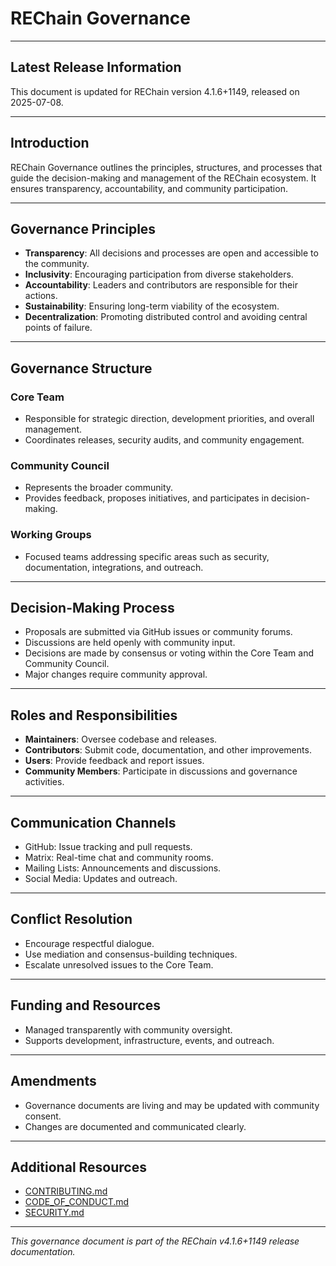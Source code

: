 # REChain Governance

---

## Latest Release Information

This document is updated for REChain version 4.1.6+1149, released on 2025-07-08.

---

## Introduction

REChain Governance outlines the principles, structures, and processes that guide the decision-making and management of the REChain ecosystem. It ensures transparency, accountability, and community participation.

---

## Governance Principles

- **Transparency**: All decisions and processes are open and accessible to the community.
- **Inclusivity**: Encouraging participation from diverse stakeholders.
- **Accountability**: Leaders and contributors are responsible for their actions.
- **Sustainability**: Ensuring long-term viability of the ecosystem.
- **Decentralization**: Promoting distributed control and avoiding central points of failure.

---

## Governance Structure

### Core Team

- Responsible for strategic direction, development priorities, and overall management.
- Coordinates releases, security audits, and community engagement.

### Community Council

- Represents the broader community.
- Provides feedback, proposes initiatives, and participates in decision-making.

### Working Groups

- Focused teams addressing specific areas such as security, documentation, integrations, and outreach.

---

## Decision-Making Process

- Proposals are submitted via GitHub issues or community forums.
- Discussions are held openly with community input.
- Decisions are made by consensus or voting within the Core Team and Community Council.
- Major changes require community approval.

---

## Roles and Responsibilities

- **Maintainers**: Oversee codebase and releases.
- **Contributors**: Submit code, documentation, and other improvements.
- **Users**: Provide feedback and report issues.
- **Community Members**: Participate in discussions and governance activities.

---

## Communication Channels

- GitHub: Issue tracking and pull requests.
- Matrix: Real-time chat and community rooms.
- Mailing Lists: Announcements and discussions.
- Social Media: Updates and outreach.

---

## Conflict Resolution

- Encourage respectful dialogue.
- Use mediation and consensus-building techniques.
- Escalate unresolved issues to the Core Team.

---

## Funding and Resources

- Managed transparently with community oversight.
- Supports development, infrastructure, events, and outreach.

---

## Amendments

- Governance documents are living and may be updated with community consent.
- Changes are documented and communicated clearly.

---

## Additional Resources

- [CONTRIBUTING.md](docs/CONTRIBUTING.md)
- [CODE_OF_CONDUCT.md](docs/CODE_OF_CONDUCT.md)
- [SECURITY.md](docs/SECURITY.md)

---

*This governance document is part of the REChain v4.1.6+1149 release documentation.*
